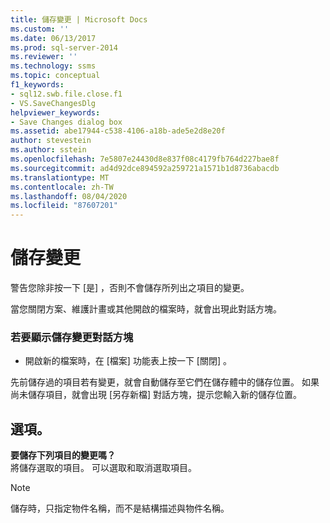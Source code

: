 ```yaml
---
title: 儲存變更 | Microsoft Docs
ms.custom: ''
ms.date: 06/13/2017
ms.prod: sql-server-2014
ms.reviewer: ''
ms.technology: ssms
ms.topic: conceptual
f1_keywords:
- sql12.swb.file.close.f1
- VS.SaveChangesDlg
helpviewer_keywords:
- Save Changes dialog box
ms.assetid: abe17944-c538-4106-a18b-ade5e2d8e20f
author: stevestein
ms.author: sstein
ms.openlocfilehash: 7e5807e24430d8e837f08c4179fb764d227bae8f
ms.sourcegitcommit: ad4d92dce894592a259721a1571b1d8736abacdb
ms.translationtype: MT
ms.contentlocale: zh-TW
ms.lasthandoff: 08/04/2020
ms.locfileid: "87607201"
---
```

# <a name="save-changes"></a>儲存變更
  警告您除非按一下 [是]  ，否則不會儲存所列出之項目的變更。  
  
 當您關閉方案、維護計畫或其他開啟的檔案時，就會出現此對話方塊。  
  
### <a name="to-display-the-save-changes-dialog-box"></a>若要顯示儲存變更對話方塊  
  
-   開啟新的檔案時，在 [檔案]  功能表上按一下 [關閉]  。  
  
 先前儲存過的項目若有變更，就會自動儲存至它們在儲存體中的儲存位置。 如果尚未儲存項目，就會出現 [另存新檔]  對話方塊，提示您輸入新的儲存位置。  
  
## <a name="options"></a>選項。  
 **要儲存下列項目的變更嗎？**  
 將儲存選取的項目。 可以選取和取消選取項目。  
  
> [!NOTE]  
>  儲存時，只指定物件名稱，而不是結構描述與物件名稱。  
  
  
